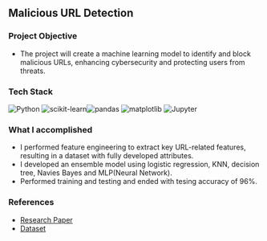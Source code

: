 ## Malicious URL Detection 

### Project Objective

+ The project will create a machine learning model to identify and block malicious URLs, enhancing cybersecurity and protecting users from threats.
  
### Tech Stack

![Python](https://img.shields.io/badge/Python-3776AB?style=for-the-badge&logo=python&logoColor=white) ![scikit-learn](https://img.shields.io/badge/scikit--learn-F7931E?style=for-the-badge&logo=scikit-learn&logoColor=white)![pandas](https://img.shields.io/badge/pandas-150458?style=for-the-badge&logo=pandas&logoColor=white) ![matplotlib](https://img.shields.io/badge/matplotlib-019CFF?style=for-the-badge&logo=matplotlib&logoColor=white) ![Jupyter](https://img.shields.io/badge/Jupyter-F37626?style=for-the-badge&logo=jupyter&logoColor=white)


### What I accomplished 

+ I performed feature engineering to extract key URL-related features, resulting in a dataset with fully developed attributes.
+ I developed an ensemble model using logistic regression, KNN, decision tree, Navies Bayes and MLP(Neural Network).
+ Performed training and testing and ended with tesing accuracy of 96%.

### References
+ [Research Paper](https://link.springer.com/chapter/10.1007/978-981-10-8536-9_44)
+ [Dataset](https://www.kaggle.com/datasets/sid321axn/malicious-urls-dataset)

